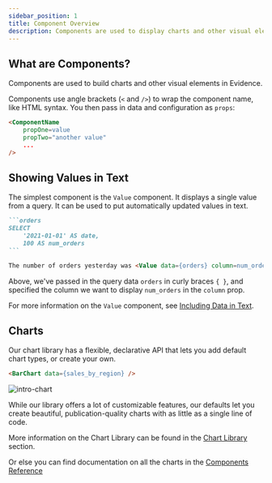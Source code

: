 ```yaml
---
sidebar_position: 1
title: Component Overview
description: Components are used to display charts and other visual elements
---
```


## What are Components?

Components are used to build charts and other visual elements in Evidence.

Components use angle brackets (`<` and `/>`) to wrap the component name, like HTML syntax. You then pass in data and configuration as `props`:  

```html
<ComponentName
    propOne=value 
    propTwo="another value" 
    ...
/>
```

## Showing Values in Text

The simplest component is the `Value` component. It displays a single value from a query. It can be used to put automatically updated values in text.


````markdown
```orders
SELECT 
    '2021-01-01' AS date,
    100 AS num_orders
```

The number of orders yesterday was <Value data={orders} column=num_orders />.

````

Above, we've passed in the query data `orders` in curly braces `{ }`, and specified the column we want to display `num_orders` in the `column` prop.

For more information on the `Value` component, see [Including Data in Text](/docs/core-concepts/components/value).


## Charts

Our chart library has a flexible, declarative API that lets you add default chart types, or create your own.

```markdown
<BarChart data={sales_by_region} />
```

<div style={{textAlign: 'center'}}>

![intro-chart](/img/exg-intro-chart.svg)

</div>

While our library offers a lot of customizable features, our defaults let you create beautiful, publication-quality charts with as little as a single line of code.

More information on the Chart Library can be found in the [Chart Library](/docs/core-concepts/components/chart-library) section.

Or else you can find documentation on all the charts in the [Components Reference](../../components)